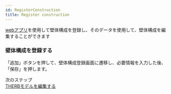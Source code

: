 ```yaml
---
id: RegisterConstruction
title: Register construction
---
```


[webアプリ](https://therb-frontend-o7k3aya6k-katsuya0719.vercel.app/material-selection-list)を使用して壁体構成を登録し、そのデータを使用して、壁体構成を編集することができます  

### 壁体構成を登録する    
「追加」ボタンを押して、壁体構成登録画面に遷移し、必要情報を入力した後、「保存」を押します。  

次のステップ  
[THERBモデルを編集する](./RunSimulation.md)